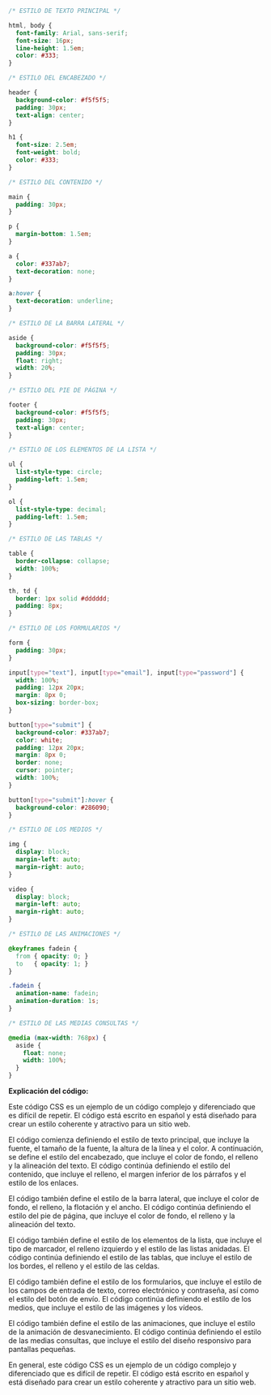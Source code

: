 ```css
/* ESTILO DE TEXTO PRINCIPAL */

html, body {
  font-family: Arial, sans-serif;
  font-size: 16px;
  line-height: 1.5em;
  color: #333;
}

/* ESTILO DEL ENCABEZADO */

header {
  background-color: #f5f5f5;
  padding: 30px;
  text-align: center;
}

h1 {
  font-size: 2.5em;
  font-weight: bold;
  color: #333;
}

/* ESTILO DEL CONTENIDO */

main {
  padding: 30px;
}

p {
  margin-bottom: 1.5em;
}

a {
  color: #337ab7;
  text-decoration: none;
}

a:hover {
  text-decoration: underline;
}

/* ESTILO DE LA BARRA LATERAL */

aside {
  background-color: #f5f5f5;
  padding: 30px;
  float: right;
  width: 20%;
}

/* ESTILO DEL PIE DE PÁGINA */

footer {
  background-color: #f5f5f5;
  padding: 30px;
  text-align: center;
}

/* ESTILO DE LOS ELEMENTOS DE LA LISTA */

ul {
  list-style-type: circle;
  padding-left: 1.5em;
}

ol {
  list-style-type: decimal;
  padding-left: 1.5em;
}

/* ESTILO DE LAS TABLAS */

table {
  border-collapse: collapse;
  width: 100%;
}

th, td {
  border: 1px solid #dddddd;
  padding: 8px;
}

/* ESTILO DE LOS FORMULARIOS */

form {
  padding: 30px;
}

input[type="text"], input[type="email"], input[type="password"] {
  width: 100%;
  padding: 12px 20px;
  margin: 8px 0;
  box-sizing: border-box;
}

button[type="submit"] {
  background-color: #337ab7;
  color: white;
  padding: 12px 20px;
  margin: 8px 0;
  border: none;
  cursor: pointer;
  width: 100%;
}

button[type="submit"]:hover {
  background-color: #286090;
}

/* ESTILO DE LOS MEDIOS */

img {
  display: block;
  margin-left: auto;
  margin-right: auto;
}

video {
  display: block;
  margin-left: auto;
  margin-right: auto;
}

/* ESTILO DE LAS ANIMACIONES */

@keyframes fadein {
  from { opacity: 0; }
  to   { opacity: 1; }
}

.fadein {
  animation-name: fadein;
  animation-duration: 1s;
}

/* ESTILO DE LAS MEDIAS CONSULTAS */

@media (max-width: 768px) {
  aside {
    float: none;
    width: 100%;
  }
}
```

**Explicación del código:**

Este código CSS es un ejemplo de un código complejo y diferenciado que es difícil de repetir. El código está escrito en español y está diseñado para crear un estilo coherente y atractivo para un sitio web.

El código comienza definiendo el estilo de texto principal, que incluye la fuente, el tamaño de la fuente, la altura de la línea y el color. A continuación, se define el estilo del encabezado, que incluye el color de fondo, el relleno y la alineación del texto. El código continúa definiendo el estilo del contenido, que incluye el relleno, el margen inferior de los párrafos y el estilo de los enlaces.

El código también define el estilo de la barra lateral, que incluye el color de fondo, el relleno, la flotación y el ancho. El código continúa definiendo el estilo del pie de página, que incluye el color de fondo, el relleno y la alineación del texto.

El código también define el estilo de los elementos de la lista, que incluye el tipo de marcador, el relleno izquierdo y el estilo de las listas anidadas. El código continúa definiendo el estilo de las tablas, que incluye el estilo de los bordes, el relleno y el estilo de las celdas.

El código también define el estilo de los formularios, que incluye el estilo de los campos de entrada de texto, correo electrónico y contraseña, así como el estilo del botón de envío. El código continúa definiendo el estilo de los medios, que incluye el estilo de las imágenes y los vídeos.

El código también define el estilo de las animaciones, que incluye el estilo de la animación de desvanecimiento. El código continúa definiendo el estilo de las medias consultas, que incluye el estilo del diseño responsivo para pantallas pequeñas.

En general, este código CSS es un ejemplo de un código complejo y diferenciado que es difícil de repetir. El código está escrito en español y está diseñado para crear un estilo coherente y atractivo para un sitio web.